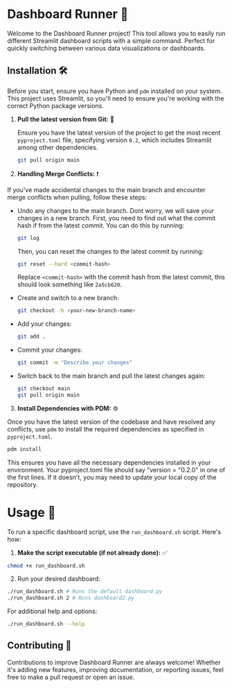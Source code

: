 # Dashboard Runner 🚀

Welcome to the Dashboard Runner project! This tool allows you to easily run different Streamlit dashboard scripts with a simple command. Perfect for quickly switching between various data visualizations or dashboards.

## Installation 🛠️

Before you start, ensure you have Python and `pdm` installed on your system. This project uses Streamlit, so you'll need to ensure you're working with the correct Python package versions.

1. **Pull the latest version from Git:** 🔄

   Ensure you have the latest version of the project to get the most recent `pyproject.toml` file, specifying version `0.2`, which includes Streamlit among other dependencies.

   ```bash
   git pull origin main
   ```

2. **Handling Merge Conflicts:** ❗

If you've made accidental changes to the main branch and encounter merge conflicts when pulling, follow these steps:

- Undo any changes to the main branch. Dont worry, we will save your changes in a new branch.
First, you need to find out what the commit hash if from the latest commit. You can do this by running:
  ```bash
  git log
  ```
  Then, you can reset the changes to the latest commit by running:
  ```bash
  git reset --hard <commit-hash>
  ```
  Replace `<commit-hash>` with the commit hash from the latest commit, this should look something like `2a5cb620`.

- Create and switch to a new branch:

  ```bash
  git checkout -b <your-new-branch-name>
  ```

- Add your changes:

  ```bash
  git add .
  ```

- Commit your changes:

  ```bash
  git commit -m "Describe your changes"
  ```

- Switch back to the main branch and pull the latest changes again:

  ```bash
  git checkout main
  git pull origin main
  ```

3. **Install Dependencies with PDM:** ⚙️

Once you have the latest version of the codebase and have resolved any conflicts, use `pdm` to install the required dependencies as specified in `pyproject.toml`.
```bash
pdm install
```
This ensures you have all the necessary dependencies installed in your environment.
Your pyproject.toml file should say "version = "0.2.0" in one of the first lines. If it doesn't, you may need to update your local copy of the repository.

# Usage 🚴

To run a specific dashboard script, use the `run_dashboard.sh` script. Here's how:

1. **Make the script executable (if not already done):** ✅

```bash
chmod +x run_dashboard.sh
```

2. Run your desired dashboard:
```bash
./run_dashboard.sh # Runs the default dashboard.py
./run_dashboard.sh 2 # Runs dashboard2.py
```
For additional help and options:
```bash
./run_dashboard.sh --help
```

## Contributing 🤝

Contributions to improve Dashboard Runner are always welcome! Whether it's adding new features, improving documentation, or reporting issues, feel free to make a pull request or open an issue.